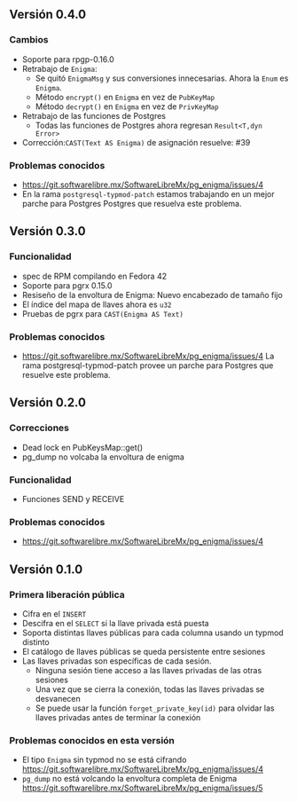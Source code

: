 ## Versión 0.4.0

### Cambios
- Soporte para rpgp-0.16.0
- Retrabajo de `Enigma`:
    - Se quitó `EnigmaMsg` y sus conversiones innecesarias. Ahora la `Enum` es `Enigma`.
    - Método `encrypt()` en `Enigma` en vez de `PubKeyMap`
    - Método `decrypt()` en `Enigma` en vez de `PrivKeyMap`
- Retrabajo de las funciones de Postgres
    - Todas las funciones de Postgres ahora regresan `Result<T,dyn Error>`
- Corrección:`CAST(Text AS Enigma)` de asignación resuelve: #39

### Problemas conocidos
- https://git.softwarelibre.mx/SoftwareLibreMx/pg_enigma/issues/4 
- En la rama `postgresql-typmod-patch` estamos trabajando en un mejor parche para Postgres Postgres que resuelva este problema.


## Versión 0.3.0

### Funcionalidad
- spec de RPM compilando en Fedora 42
- Soporte para pgrx 0.15.0
- Resiseño de la envoltura de Enigma: Nuevo encabezado de tamaño fijo
- El índice del mapa de llaves ahora es `u32`
- Pruebas de pgrx para `CAST(Enigma AS Text)`

### Problemas conocidos 
- https://git.softwarelibre.mx/SoftwareLibreMx/pg_enigma/issues/4 La rama postgresql-typmod-patch provee un parche para Postgres que resuelve este problema.

## Versión 0.2.0

### Correcciones
- Dead lock en PubKeysMap::get()
- pg_dump no volcaba la envoltura de enigma

### Funcionalidad
- Funciones SEND y RECEIVE

### Problemas conocidos 
- https://git.softwarelibre.mx/SoftwareLibreMx/pg_enigma/issues/4


## Versión 0.1.0

### Primera liberación pública
- Cifra en el `INSERT`
- Descifra en el `SELECT` si la llave privada está puesta
- Soporta distintas llaves públicas para cada columna usando un typmod distinto
- El catálogo de llaves públicas se queda persistente entre sesiones
- Las llaves privadas son específicas de cada sesión. 
    - Ninguna sesión tiene acceso a las llaves privadas de las otras sesiones 
    - Una vez que se cierra la conexión, todas las llaves privadas se desvanecen
    - Se puede usar la función `forget_private_key(id)` para olvidar las llaves privadas antes de terminar la conexión

### Problemas conocidos en esta versión
- El tipo `Enigma` sin typmod no se está cifrando https://git.softwarelibre.mx/SoftwareLibreMx/pg_enigma/issues/4
- `pg_dump` no está volcando la envoltura completa de Enigma https://git.softwarelibre.mx/SoftwareLibreMx/pg_enigma/issues/5
